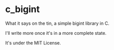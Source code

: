 c_bigint
========

What it says on the tin, a simple bigint library in C.

I'll write more once it's in a more complete state.

It's under the MIT License.
